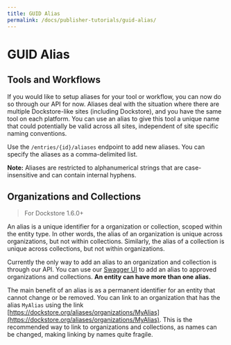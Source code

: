 ```yaml
---
title: GUID Alias
permalink: /docs/publisher-tutorials/guid-alias/
---
```

# GUID Alias
## Tools and Workflows
If you would like to setup aliases for your tool or workflow, you can now do so through our API for now. Aliases deal with the situation where there are multiple Dockstore-like sites (including Dockstore), and you have the same tool on each platform. You can use an alias to give this tool a unique name that could potentially be valid across all sites, independent of site specific naming conventions.

Use the `/entries/{id}/aliases` endpoint to add new aliases. You can specify the aliases as a comma-delimited list.

**Note:** Aliases are restricted to alphanumerical strings that are case-insensitive and can contain internal hyphens.

## Organizations and Collections
> For Dockstore 1.6.0+

An alias is a unique identifier for a organization or collection, scoped within the entity type. In other words, the alias of an organization is unique across organizations, but not within collections. Similarly, the alias of a collection is unique across collections, but not within organizations.

Currently the only way to add an alias to an organization and collection is through our API. You can use our [Swagger UI](https://dockstore.org/api/static/swagger-ui/index.html#) to add an alias to approved organizations and collections. **An entity can have more than one alias.**

The main benefit of an alias is as a permanent identifier for an entity that cannot change or be removed. You can link to an organization that has the alias `MyAlias` using the link [https://dockstore.org/aliases/organizations/MyAlias](https://dockstore.org/aliases/organizations/MyAlias). This is the recommended way to link to organizations and collections, as names can be changed, making linking by names quite fragile.